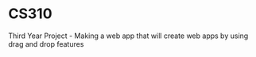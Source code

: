 # CS310
Third Year Project - Making a web app that will create web apps by using drag and drop features

